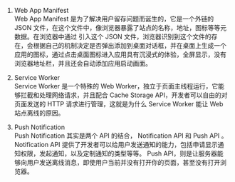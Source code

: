 1. Web App Manifest <br />
Web App Manifest 是为了解决用户留存问题而诞生的，它是一个外链的 JSON 文件，在这个文件中，像浏览器暴露了站点的名称，地址，图标等等元数据。在浏览器中通过 引入这个 JSON 文件，浏览器识别到这个文件的存在，会根据自己的机制决定是否弹出添加到桌面对话框，并在桌面上生成一个应用的图标，通过点击桌面图标进入应用具有沉浸式的体验，全屏显示，没有浏览器地址栏，并且还会自动添加应用启动画面。

2. Service Worker  <br />
Service Worker 是一个特殊的 Web Worker，独立于页面主线程运行，它能够拦截和处理网络请求，并且配合 Cache Storage API，开发者可以自由的对页面发送的 HTTP 请求进行管理，这就是为什么 Service Worker 能让 Web 站点离线的原因。

3. Push Notification <br />
Push Notification 其实是两个 API 的结合， Notification API 和 Push API 。 Notification API 提供了开发者可以给用户发送通知的能力，包括申请显示通知权限，发起通知，以及定制通知的类型等等。 Push API，则是让服务器能够向用户发送离线消息，即使用户当前并没有打开你的页面，甚至没有打开浏览器。